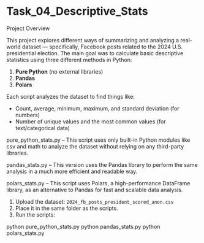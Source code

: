 # Task_04_Descriptive_Stats
Project Overview

This project explores different ways of summarizing and analyzing a real-world dataset — specifically, Facebook posts related to the 2024 U.S. presidential election. The main goal was to calculate basic descriptive statistics using three different methods in Python:

1. **Pure Python** (no external libraries)
2. **Pandas**
3. **Polars**

Each script analyzes the dataset to find things like:
- Count, average, minimum, maximum, and standard deviation (for numbers)
- Number of unique values and the most common values (for text/categorical data)

pure_python_stats.py – This script uses only built-in Python modules like csv and math to analyze the dataset without relying on any third-party libraries.

pandas_stats.py – This version uses the Pandas library to perform the same analysis in a much more efficient and readable way.

polars_stats.py – This script uses Polars, a high-performance DataFrame library, as an alternative to Pandas for fast and scalable data analysis.

1. Upload the dataset: `2024_fb_posts_president_scored_anon.csv`
2. Place it in the same folder as the scripts.
3. Run the scripts:

python pure_python_stats.py
python pandas_stats.py
python polars_stats.py
